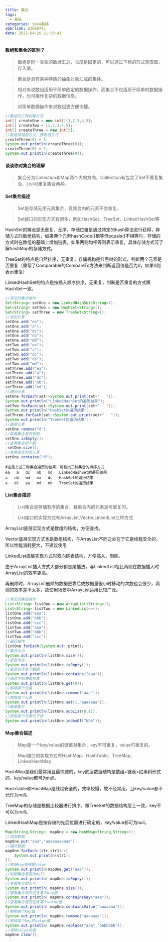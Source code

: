 ```yaml
---
title: 集合
tags:
  - 基础
categories: java基础
abbrlink: d366874c
date: 2021-04-20 21:30:41
---
```


#### 数组和集合的区别？

> 数组是同一类型的数据汇总，长度是固定的，可以通过下标的形式获取值，存入值。

> 集合是具有某种特质的抽象对象汇成的集体。

> 相对来说数组适用于简单固定的数据操作，而集合不仅适用于简单的数据操作，也可操作复杂的数据信息。

> 对简单数据操作来说数组更方便快捷。

```java
//数组的三种创建方式
int[] createOne = new int[]{1,2,3,4,5};
int[] createTwo = {1,2,3,4,5};
int[] createThree = new int[5];
//数组存储值方式，获取值方式
createThree[0] = 1;
System.out.println(createThree[0]);
createThree[0] = 2;
System.out.println(createThree[0]);
```

#### 谈谈你对集合的理解

> 集合分为Collection和Map两个大的方向，Collection有包含了Set不重复集合、List可重复集合两种。

#### Set集合描述

> Set是存储无序元素集合，且集合内的元素不会重复。

> Set接口的实现方式有很多，例如HashSet、TreeSet、LinkedHashSet等

HashSet的特点是无重复、无序，存储位置是通过特定的hash算法进行获得，存储方式时数组结构，如果两个元素hashCode()相等但equals()不相等时，存储的方式时在数组的基础上增加链表。如果两则均相等则表示重复，具体存储方式可了解hashMap的存储方式。

TreeSet的特点是自然排序，无重复，存储机构是红黑树的形式，判断两个元素是否重复（重写了Comparable的CompareTo方法来判断返回值是否为0，如果0则表示重复）

LinkedHashSet的特点是按插入顺序排序，无重复，判断是否重复的方式跟HashSet一致。

```java
//常见的集合操作
Set<String> setOne = new LinkedHashSet<String>();
Set<String> setTwo = new HashSet<String>();
Set<String> setThree = new TreeSet<String>();
//添加元素
setOne.add("ea");
setOne.add("a");
setOne.add("dc");
setOne.add("nb");
setOne.add("md");
setTwo.add("ea");
setTwo.add("a");
setTwo.add("dc");
setTwo.add("nb");
setTwo.add("md");
setThree.add("ea");
setThree.add("a");
setThree.add("dc");
setThree.add("nb");
setThree.add("md");
//遍历元素
setOne.forEach(set->System.out.print(set+"   "));
System.out.println("LinkedHashSet的遍历结果");
setTwo.forEach(set->System.out.print(set+"   "));
System.out.println("HashSet的遍历结果");
setThree.forEach(set->System.out.print(set+"   "));
System.out.println("TreeSet的遍历结果");
//删除元素
setOne.remove("d");
//查看集合是否有值
setOne.isEmpty();
//查看集合的个数
 setOne.size();
//查看是否包含元素
setOne.contains("d");
```

~~~shell
#这是上述三种集合遍历的结果，可看出三种集合的排序方式
ea   a   dc   nb   md   LinkedHashSet的遍历结果
a   nb   md   ea   dc   HashSet的遍历结果
a   dc   ea   md   nb   TreeSet的遍历结果
~~~

#### List集合描述

> List集合是存储有序的集合，且集合内的元素是可重复的。

> List接口的实现方式有ArrayList,Vector,LinkedList三种方式

ArrayList底层实现方式是数组的结构，方便查找。

Vector底层实现方式也是数组结构，与ArrayList不同之处在于它是线程安全的，所以性能消耗更大，不建议使用

LinkedList底层实现方式时双向链表结构，方便插入、删除。

由于ArrayList插入方式大部分都是尾插法，与LinkedList相比两则在数据插入时ArrayList的效率更高。

再删除时，ArrayList删除的数据更靠后或数据量很小时移动的次数也会很少，两则的效率差不太多，故使用场景中ArrayList运用比较广泛。

```java
//常见的集合操作
List<String> listOne = new ArrayList<String>();
List<String> listTwo = new LinkedList<>();
listOne.add("aaa");
listOne.add("bbb");
listOne.add("ccc");
listTwo.add("aaa");
listTwo.add("bbb");
listTwo.add("ccc");
//遍历操作
listOne.forEach(System.out::print);
//集合大小
System.out.println(listOne.size());
//是否为空
System.out.println(listOne.isEmpty());
//是否包含某个数据
System.out.println(listOne.contains("aaa"));
//通过下标获取元素
System.out.println(listOne.get(0));
//移除某个元素
System.out.println(listOne.remove("aaa"));
//替换某个元素
System.out.println(listOne.set(1,"aaaaaaa"));
//截取集合
System.out.println(listOne.subList(0,1));
//获取某个元素的下标
System.out.println(listOne.indexOf("bbb"));
```

#### Map集合描述

> Map是一个key/value的键值对集合，key不可重复，value可重复的。

> Map接口的实现方式有HashMap、HashTable、TreeMap、LinkedHashMap

HashMap是我们最常用且最快速的，key底层数据结构是数组+链表+红黑树形式的，key/value都可为null。

HashTable和HashMap是线程安全的，效率较慢，故不经常用，且key/value都不允许为null。

TreeMap的存储是根据比较器进行排序，跟TreeSet的数据结构层上一致，key不可以为null。

LinkedHashMap是按存储的先后位置进行确定的，key/value都可为null。

```java
Map<String,String>  mapOne = new HashMap<String,String>();
//添加数据
mapOne.put("aaa","aaaaaaaaaaa");
//遍历数据
mapOne.forEach((str,str1)->{
    System.out.println(str1);
});
//根据key值获取value
System.out.println(mapOne.get("aaa"));
//判断集合是否为null
System.out.println( mapOne.isEmpty());
//查看集合的大小
System.out.println( mapOne.size());
//查看集合是否包含某个key值
System.out.println( mapOne.containsKey("aaa"));
//查看集合是否包含某个value值
System.out.println( mapOne.containsValue("aaaaaaa"));
//移除某个key值
System.out.println( mapOne.remove("aaaaaaa"));
//替换某个key的value值
System.out.println( mapOne.replace("aaa","bbbbbbb"));
//清除value的值
mapOne.clear();
```

